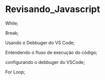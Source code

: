 # Revisando_Javascript

While;

Break;

Usando o Debbuger do VS Code;

Entendendo o fluxo de execução do código;

configurando o debbuger do VSCode;

For Loop;
